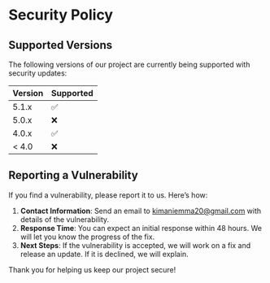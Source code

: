 # Security Policy

## Supported Versions

The following versions of our project are currently being supported with security updates:

| Version | Supported          |
| ------- | ------------------ |
| 5.1.x   | :white_check_mark: |
| 5.0.x   | :x:                |
| 4.0.x   | :white_check_mark: |
| < 4.0   | :x:                |

## Reporting a Vulnerability

If you find a vulnerability, please report it to us. Here’s how:

1. **Contact Information**: Send an email to kimaniemma20@gmail.com with details of the vulnerability.
2. **Response Time**: You can expect an initial response within 48 hours. We will let you know the progress of the fix.
3. **Next Steps**: If the vulnerability is accepted, we will work on a fix and release an update. If it is declined, we will explain.

Thank you for helping us keep our project secure!
